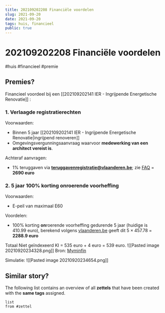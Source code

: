 ```yaml
---
title: 202109202208 Financiële voordelen 
slug: 2021-09-20
date: 2021-09-20
tags: huis, financieel
public: true
---
```


#  202109202208 Financiële voordelen
#huis #financieel #premie
## Premies?
Financieel voordeel bij een [[202109202141 IER - Ingrijpende Energetische Renovatie]] :
### 1. Verlaagde registratierechten
Voorwaarden:
- Binnen 5 jaar [[202109202141 IER - Ingrijpende Energetische Renovatie|ingrijpend renoveren]]
- Omgevingsvergunningsaanvraag waarvoor **medewerking van een architect vereist is**.

Achteraf aanvragen:
- 1% teruggaven via **teruggavenregistratie@vlaanderen.be**; zie [FAQ](https://www.energiesparen.be/faq-verlaagde-registratierechten-voor-ier) = **2690 euro**

### 2. 5 jaar 100% korting **on**roerende voorheffing
Voorwaarden:
- E-peil van maximaal E60

Voordelen:
- 100% korting **on**roerende voorheffing gedurende 5 jaar (huidige is 410.99 euro), berekend volgens [vlaanderen.be](https://www.vlaanderen.be/onroerende-voorheffing/berekening-van-de-onroerende-voorheffing) geeft dit $5 \times 457.78$ = **2288.9 euro**

Totaal Niet geïndexeerd KI = 535 euro + 4 euro = 539 euro. 
![[Pasted image 20210920234328.png]]
Bron: [Myminfin](https://eservices.minfin.fgov.be/myminfin-web/pages/private/estates)

Simulatie:
![[Pasted image 20210920234654.png]]

## Similar story?
The following list contains an overview of all **zettels** that have been created with the **same tags** assigned.
```dataview
list
from #zettel
```